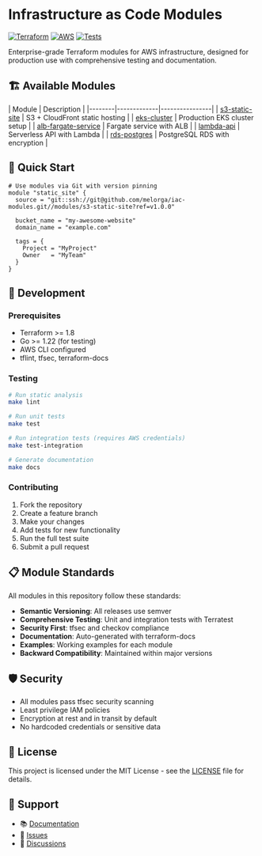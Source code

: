# Infrastructure as Code Modules

[![Terraform](https://img.shields.io/badge/Terraform-1.8+-623CE4?style=for-the-badge&logo=terraform)](https://terraform.io/)
[![AWS](https://img.shields.io/badge/AWS-Provider-FF9900?style=for-the-badge&logo=amazon-aws)](https://registry.terraform.io/providers/hashicorp/aws/latest)
[![Tests](https://github.com/melorga/iac-modules/workflows/Tests/badge.svg)](https://github.com/melorga/iac-modules/actions)

Enterprise-grade Terraform modules for AWS infrastructure, designed for production use with comprehensive testing and documentation.

## 🏗️ Available Modules

| Module | Description |
|--------|-------------|----------------|
| [s3-static-site](./modules/s3-static-site) | S3 + CloudFront static hosting |
| [eks-cluster](./modules/eks-cluster) | Production EKS cluster setup |
| [alb-fargate-service](./modules/alb-fargate-service) | Fargate service with ALB |
| [lambda-api](./modules/lambda-api) | Serverless API with Lambda |
| [rds-postgres](./modules/rds-postgres) | PostgreSQL RDS with encryption |

## 🚀 Quick Start

```hcl
# Use modules via Git with version pinning
module "static_site" {
  source = "git::ssh://git@github.com/melorga/iac-modules.git//modules/s3-static-site?ref=v1.0.0"
  
  bucket_name = "my-awesome-website"
  domain_name = "example.com"
  
  tags = {
    Project = "MyProject"
    Owner   = "MyTeam"
  }
}
```

## 🔧 Development

### Prerequisites

- Terraform >= 1.8
- Go >= 1.22 (for testing)
- AWS CLI configured
- tflint, tfsec, terraform-docs

### Testing

```bash
# Run static analysis
make lint

# Run unit tests
make test

# Run integration tests (requires AWS credentials)
make test-integration

# Generate documentation
make docs
```

### Contributing

1. Fork the repository
2. Create a feature branch
3. Make your changes
4. Add tests for new functionality
5. Run the full test suite
6. Submit a pull request

## 📋 Module Standards

All modules in this repository follow these standards:

- **Semantic Versioning**: All releases use semver
- **Comprehensive Testing**: Unit and integration tests with Terratest
- **Security First**: tfsec and checkov compliance
- **Documentation**: Auto-generated with terraform-docs
- **Examples**: Working examples for each module
- **Backward Compatibility**: Maintained within major versions

## 🛡️ Security

- All modules pass tfsec security scanning
- Least privilege IAM policies
- Encryption at rest and in transit by default
- No hardcoded credentials or sensitive data

## 📄 License

This project is licensed under the MIT License - see the [LICENSE](LICENSE) file for details.

## 🤝 Support

- 📚 [Documentation](https://github.com/melorga/iac-modules/wiki)
- 🐛 [Issues](https://github.com/melorga/iac-modules/issues)
- 💬 [Discussions](https://github.com/melorga/iac-modules/discussions)
